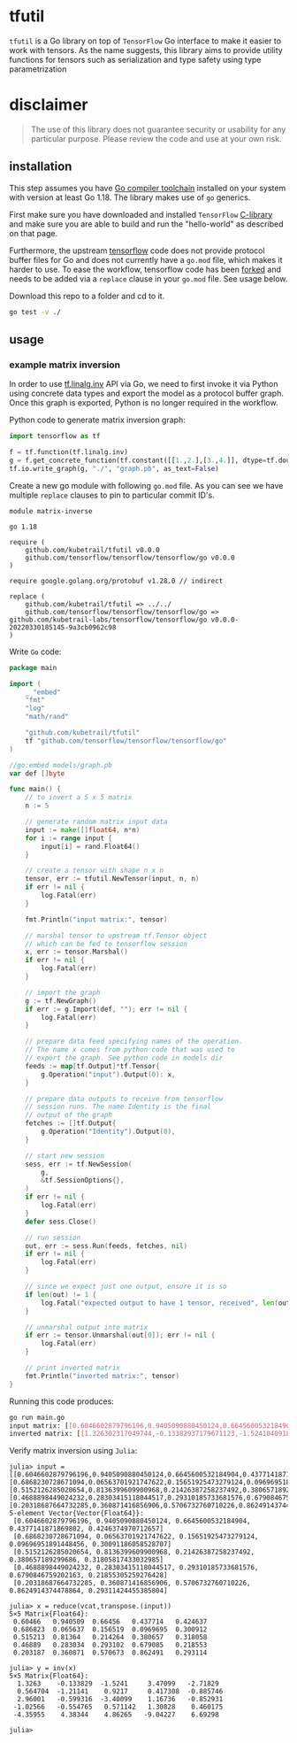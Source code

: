# tfutil
`tfutil` is a Go library on top of `TensorFlow` Go interface to make it
easier to work with tensors. As the name suggests, this library aims to
provide utility functions for tensors such as serialization and type safety
using type parametrization

# disclaimer
> The use of this library does not guarantee security or usability for any
> particular purpose. Please review the code and use at your own risk.

## installation
This step assumes you have [Go compiler toolchain](https://go.dev/dl/)
installed on your system with version at least Go 1.18. The library
makes use of `go` generics.

First make sure you have downloaded and installed `TensorFlow`
[C-library](https://www.tensorflow.org/install/lang_c) and make 
sure you are able to build and run the "hello-world" as 
described on that page.

Furthermore, the upstream [tensorflow](https://github.com/tensorflow/tensorflow) 
code does not provide protocol buffer files for Go and does not currently
have a `go.mod` file, which makes it harder to use. To ease the workflow,
tensorflow code has been [forked](https://github.com/kubetrail-labs/tensorflow)
and needs to be added via a `replace` clause in your `go.mod` file. See 
usage below.

Download this repo to a folder and cd to it.
```bash
go test -v ./
```

## usage
### example matrix inversion
In order to use [tf.linalg.inv](https://www.tensorflow.org/api_docs/python/tf/linalg/inv) API
via Go, we need to first invoke it via Python using concrete data types and export the model
as a protocol buffer graph. Once this graph is exported, Python is no longer required in the
workflow.

Python code to generate matrix inversion graph:
```python
import tensorflow as tf

f = tf.function(tf.linalg.inv)
g = f.get_concrete_function(tf.constant([[1.,2.],[3.,4.]], dtype=tf.double)).graph
tf.io.write_graph(g, "./", "graph.pb", as_text=False)
```

Create a new go module with following `go.mod` file. As you can see
we have multiple `replace` clauses to pin to particular commit ID's.
```
module matrix-inverse

go 1.18

require (
	github.com/kubetrail/tfutil v0.0.0
	github.com/tensorflow/tensorflow/tensorflow/go v0.0.0
)

require google.golang.org/protobuf v1.28.0 // indirect

replace (
	github.com/kubetrail/tfutil => ../../
	github.com/tensorflow/tensorflow/tensorflow/go => github.com/kubetrail-labs/tensorflow/tensorflow/go v0.0.0-20220330185145-9a3cb0962c98
)
```

Write `Go` code:
```go
package main

import (
	_ "embed"
	"fmt"
	"log"
	"math/rand"

	"github.com/kubetrail/tfutil"
	tf "github.com/tensorflow/tensorflow/tensorflow/go"
)

//go:embed models/graph.pb
var def []byte

func main() {
	// to invert a 5 x 5 matrix
	n := 5

	// generate random matrix input data
	input := make([]float64, n*n)
	for i := range input {
		input[i] = rand.Float64()
	}

	// create a tensor with shape n x n
	tensor, err := tfutil.NewTensor(input, n, n)
	if err != nil {
		log.Fatal(err)
	}

	fmt.Println("input matrix:", tensor)

	// marshal tensor to upstream tf.Tensor object
	// which can be fed to tensorflow session
	x, err := tensor.Marshal()
	if err != nil {
		log.Fatal(err)
	}

	// import the graph
	g := tf.NewGraph()
	if err := g.Import(def, ""); err != nil {
		log.Fatal(err)
	}

	// prepare data feed specifying names of the operation.
	// The name x comes from python code that was used to
	// export the graph. See python code in models dir
	feeds := map[tf.Output]*tf.Tensor{
		g.Operation("input").Output(0): x,
	}

	// prepare data outputs to receive from tensorflow
	// session runs. The name Identity is the final
	// output of the graph
	fetches := []tf.Output{
		g.Operation("Identity").Output(0),
	}

	// start new session
	sess, err := tf.NewSession(
		g,
		&tf.SessionOptions{},
	)
	if err != nil {
		log.Fatal(err)
	}
	defer sess.Close()

	// run session
	out, err := sess.Run(feeds, fetches, nil)
	if err != nil {
		log.Fatal(err)
	}

	// since we expect just one output, ensure it is so
	if len(out) != 1 {
		log.Fatal("expected output to have 1 tensor, received", len(out))
	}

	// unmarshal output into matrix
	if err := tensor.Unmarshal(out[0]); err != nil {
		log.Fatal(err)
	}

	// print inverted matrix
	fmt.Println("inverted matrix:", tensor)
}
```

Running this code produces:
```bash
go run main.go 
input matrix: [[0.6046602879796196,0.9405090880450124,0.6645600532184904,0.4377141871869802,0.4246374970712657],[0.6868230728671094,0.06563701921747622,0.15651925473279124,0.09696951891448456,0.30091186058528707],[0.5152126285020654,0.8136399609900968,0.21426387258237492,0.380657189299686,0.31805817433032985],[0.4688898449024232,0.28303415118044517,0.29310185733681576,0.6790846759202163,0.21855305259276428],[0.20318687664732285,0.360871416856906,0.5706732760710226,0.8624914374478864,0.29311424455385804]]
inverted matrix: [[1.326302317049744,-0.13382937179671123,-1.5241040918148205,3.4709920537115804,-2.7182882092548732],[0.5647043565175299,-1.211411206833943,0.9216998312774841,0.4173078118858744,-0.885745783269239],[2.9600099759890797,-0.5993164120459926,-3.4009914688680962,1.1673572264105623,-0.8529307712748238],[-1.0256616804088645,-0.5547649814313621,0.57114234242179,1.3082838291342402,0.4601750301751597],[-4.359552916330332,4.383444275003038,4.8626513930315705,-9.042268391824125,6.692982813192693]]
```

Verify matrix inversion using `Julia`:
```
julia> input = [[0.6046602879796196,0.9405090880450124,0.6645600532184904,0.4377141871869802,0.4246374970712657],[0.6868230728671094,0.06563701921747622,0.15651925473279124,0.09696951891448456,0.30091186058528707],[0.5152126285020654,0.8136399609900968,0.21426387258237492,0.380657189299686,0.31805817433032985],[0.4688898449024232,0.28303415118044517,0.29310185733681576,0.6790846759202163,0.21855305259276428],[0.20318687664732285,0.360871416856906,0.5706732760710226,0.8624914374478864,0.29311424455385804]]
5-element Vector{Vector{Float64}}:
 [0.6046602879796196, 0.9405090880450124, 0.6645600532184904, 0.4377141871869802, 0.4246374970712657]
 [0.6868230728671094, 0.06563701921747622, 0.15651925473279124, 0.09696951891448456, 0.30091186058528707]
 [0.5152126285020654, 0.8136399609900968, 0.21426387258237492, 0.380657189299686, 0.31805817433032985]
 [0.4688898449024232, 0.28303415118044517, 0.29310185733681576, 0.6790846759202163, 0.21855305259276428]
 [0.20318687664732285, 0.360871416856906, 0.5706732760710226, 0.8624914374478864, 0.29311424455385804]

julia> x = reduce(vcat,transpose.(input))
5×5 Matrix{Float64}:
 0.60466   0.940509  0.66456   0.437714   0.424637
 0.686823  0.065637  0.156519  0.0969695  0.300912
 0.515213  0.81364   0.214264  0.380657   0.318058
 0.46889   0.283034  0.293102  0.679085   0.218553
 0.203187  0.360871  0.570673  0.862491   0.293114

julia> y = inv(x)
5×5 Matrix{Float64}:
  1.3263    -0.133829  -1.5241     3.47099   -2.71829
  0.564704  -1.21141    0.9217     0.417308  -0.885746
  2.96001   -0.599316  -3.40099    1.16736   -0.852931
 -1.02566   -0.554765   0.571142   1.30828    0.460175
 -4.35955    4.38344    4.86265   -9.04227    6.69298

julia> 
```
